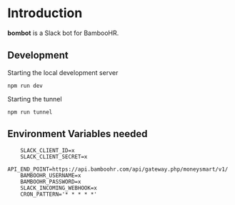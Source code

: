 # Introduction

__bombot__ is a Slack bot for BambooHR.

## Development

Starting the local development server

    npm run dev

Starting the tunnel

    npm run tunnel

## Environment Variables needed

        SLACK_CLIENT_ID=x
        SLACK_CLIENT_SECRET=x
        API_END_POINT=https://api.bamboohr.com/api/gateway.php/moneysmart/v1/
        BAMBOOHR_USERNAME=x
        BAMBOOHR_PASSWORD=x
        SLACK_INCOMING_WEBHOOK=x
        CRON_PATTERN='* * * * *'

